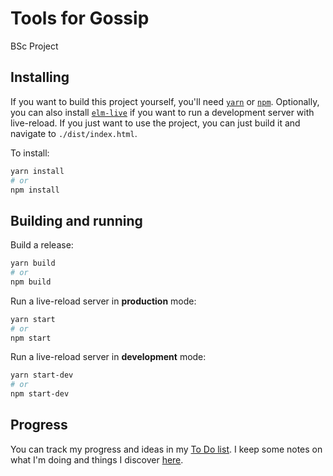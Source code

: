 # Tools for Gossip

BSc Project

## Installing

If you want to build this project yourself, you'll need [`yarn`][3] or [`npm`][4]. Optionally, you can also install [`elm-live`][2] if you want to run a development server with live-reload. If you just want to use the project, you can just build it and navigate to `./dist/index.html`.

To install:

```sh
yarn install
# or
npm install
```

## Building and running

Build a release:

```sh
yarn build
# or
npm build
```

Run a live-reload server in **production** mode:

```sh
yarn start
# or
npm start
```

Run a live-reload server in **development** mode:

```sh
yarn start-dev
# or
npm start-dev
```

## Progress

You can track my progress and ideas in my [To Do list](./TODO.md). I keep some notes on what I'm doing and things I discover [here](./NOTES.md).

<!--Urls-->

[1]: https://sass-lang.com/
[2]: https://www.elm-live.com/
[3]: https://yarnpkg.com/
[4]: https://www.npmjs.com/
